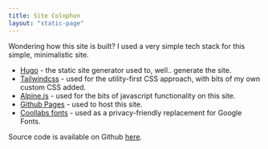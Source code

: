```yaml
---
title: Site Colophon
layout: "static-page"
---
```


Wondering how this site is built? I used a very simple tech stack for this simple, minimalistic site.

- [Hugo](https://gohugo.io) - the static site generator used to, well.. generate the site.
- [Tailwindcss](https://tailwindcss.com/) - used for the utility-first CSS approach, with bits of my own custom CSS added.
- [Alpine.js](https://alpinejs.dev/) - used for the bits of javascript functionality on this site.
- [Github Pages](https://pages.github.com/) - used to host this site.
- [Coollabs fonts](https://fonts.coollabs.io/) - used as a privacy-friendly replacement for Google Fonts.

Source code is available on Github [here](https://github.com/Correct-Syntax/correct-syntax.github.io).
